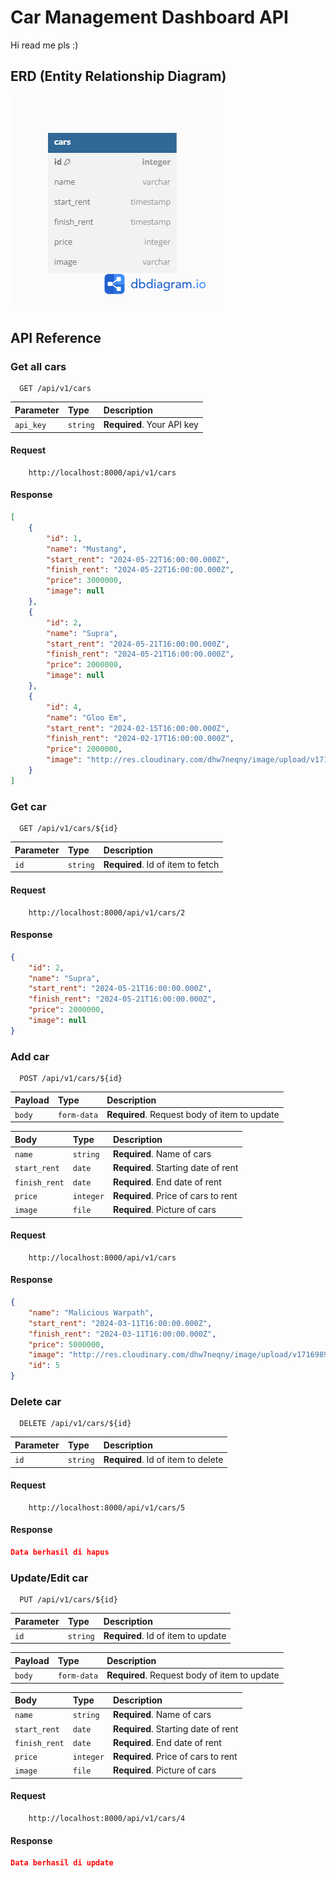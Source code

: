 
# Car Management Dashboard API
Hi read me pls :)



## ERD (Entity Relationship Diagram)

![Entity Relationship Diagram](public/desc/Car-Management-Ch6.png)


## API Reference

### Get all cars

```http
  GET /api/v1/cars
```

| Parameter | Type     | Description                |
| :-------- | :------- | :------------------------- |
| `api_key` | `string` | **Required**. Your API key |

#### Request

```http
    http://localhost:8000/api/v1/cars
```

#### Response

```json
[
    {
        "id": 1,
        "name": "Mustang",
        "start_rent": "2024-05-22T16:00:00.000Z",
        "finish_rent": "2024-05-22T16:00:00.000Z",
        "price": 3000000,
        "image": null
    },
    {
        "id": 2,
        "name": "Supra",
        "start_rent": "2024-05-21T16:00:00.000Z",
        "finish_rent": "2024-05-21T16:00:00.000Z",
        "price": 2000000,
        "image": null
    },
    {
        "id": 4,
        "name": "Gloo Em",
        "start_rent": "2024-02-15T16:00:00.000Z",
        "finish_rent": "2024-02-17T16:00:00.000Z",
        "price": 2000000,
        "image": "http://res.cloudinary.com/dhw7neqny/image/upload/v1716900395/jw7t0zvhbqj9q8jitwxq.png"
    }
]
```

### Get car

```http
  GET /api/v1/cars/${id}
```

| Parameter | Type     | Description                       |
| :-------- | :------- | :-------------------------------- |
| `id`      | `string` | **Required**. Id of item to fetch |

#### Request

```http
    http://localhost:8000/api/v1/cars/2
```

#### Response

```json
{
    "id": 2,
    "name": "Supra",
    "start_rent": "2024-05-21T16:00:00.000Z",
    "finish_rent": "2024-05-21T16:00:00.000Z",
    "price": 2000000,
    "image": null
}
```

### Add car

```http
  POST /api/v1/cars/${id}
```

| Payload | Type     | Description                       |
| :-------- | :------- | :-------------------------------- |
| `body`      | `form-data` | **Required**. Request body of item to update |

| Body | Type     | Description                       |
| :-------- | :------- | :-------------------------------- |
| `name`      | `string` | **Required**. Name of cars |
| `start_rent`      | `date` | **Required**. Starting date of rent |
| `finish_rent`      | `date` | **Required**. End date of rent |
| `price`      | `integer` | **Required**. Price of cars to rent |
| `image`      | `file` | **Required**. Picture of cars |

#### Request

```http
    http://localhost:8000/api/v1/cars
```

#### Response
```json
{
    "name": "Malicious Warpath",
    "start_rent": "2024-03-11T16:00:00.000Z",
    "finish_rent": "2024-03-11T16:00:00.000Z",
    "price": 5000000,
    "image": "http://res.cloudinary.com/dhw7neqny/image/upload/v1716989366/ynwsesdutfavqzhiinxv.png",
    "id": 5
}
```

### Delete car

```http
  DELETE /api/v1/cars/${id}
```

| Parameter | Type     | Description                       |
| :-------- | :------- | :-------------------------------- |
| `id`      | `string` | **Required**. Id of item to delete |

#### Request

```http
    http://localhost:8000/api/v1/cars/5
```

#### Response
```json
Data berhasil di hapus
```

### Update/Edit car

```http
  PUT /api/v1/cars/${id}
```

| Parameter | Type     | Description                       |
| :-------- | :------- | :-------------------------------- |
| `id`      | `string` | **Required**. Id of item to update |

| Payload | Type     | Description                       |
| :-------- | :------- | :-------------------------------- |
| `body`      | `form-data` | **Required**. Request body of item to update |

| Body | Type     | Description                       |
| :-------- | :------- | :-------------------------------- |
| `name`      | `string` | **Required**. Name of cars |
| `start_rent`      | `date` | **Required**. Starting date of rent |
| `finish_rent`      | `date` | **Required**. End date of rent |
| `price`      | `integer` | **Required**. Price of cars to rent |
| `image`      | `file` | **Required**. Picture of cars |

#### Request

```http
    http://localhost:8000/api/v1/cars/4
```

#### Response
```json
Data berhasil di update
```